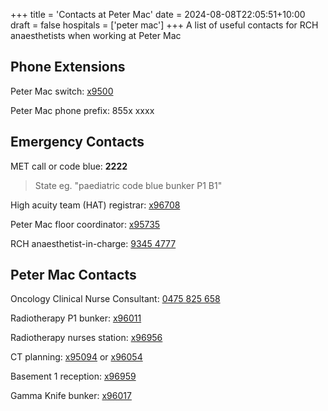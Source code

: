 +++
title = 'Contacts at Peter Mac'
date = 2024-08-08T22:05:51+10:00
draft = false
hospitals = ['peter mac']
+++
A list of useful contacts for RCH anaesthetists when working at Peter Mac

## Phone Extensions
Peter Mac switch: [x9500](tel:+61385595000)

Peter Mac phone prefix: 855x xxxx

## Emergency Contacts
MET call or code blue: **2222**
>State eg. "paediatric code blue bunker P1 B1"

High acuity team (HAT) registrar: [x96708](tel:+61385596708)

Peter Mac floor coordinator: [x95735](tel:+61385595735)

RCH anaesthetist-in-charge: [9345 4777](tel:+61393454777)

## Peter Mac Contacts
Oncology Clinical Nurse Consultant: [0475 825 658](tel:+61475825658)

Radiotherapy P1 bunker: [x96011](tel:+61385596011)

Radiotherapy nurses station: [x96956](tel:+61385596956)

CT planning: [x95094](tel:+61385595094) or [x96054](tel:+61385596054)

Basement 1 reception: [x96959](tel:+61385596959)

Gamma Knife bunker: [x96017](tel:+61385596017)